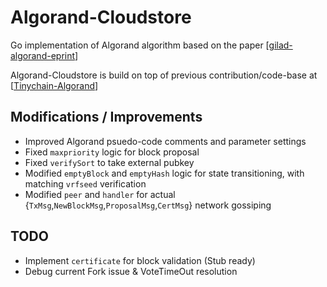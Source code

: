 # Algorand-Cloudstore
Go implementation of Algorand algorithm based on the paper [[gilad-algorand-eprint](https://people.csail.mit.edu/nickolai/papers/gilad-algorand-eprint.pdf)]

Algorand-Cloudstore is build on top of previous contribution/code-base at [[Tinychain-Algorand](https://github.com/tinychain/algorand)]


## Modifications / Improvements

* Improved Algorand psuedo-code comments and parameter settings
* Fixed `maxpriority` logic for block proposal
* Fixed `verifySort` to take external pubkey
* Modified `emptyBlock` and `emptyHash` logic for state transitioning, with matching `vrfseed` verification
* Modified `peer` and `handler` for actual {`TxMsg`,`NewBlockMsg`,`ProposalMsg`,`CertMsg`} network gossiping  

## TODO

* Implement `certificate` for block validation (Stub ready)
* Debug current Fork issue & VoteTimeOut resolution

